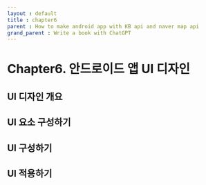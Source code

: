 ```yaml
---
layout : default
title : chapter6
parent : How to make android app with KB api and naver map api
grand_parent : Write a book with ChatGPT 
---
```


# Chapter6. 안드로이드 앱 UI 디자인

## UI 디자인 개요

## UI 요소 구성하기

## UI 구성하기

## UI 적용하기
